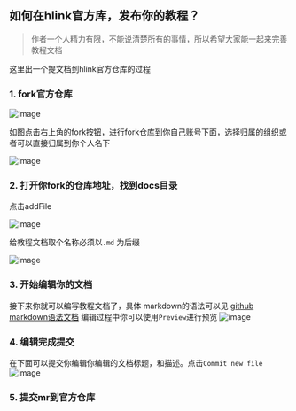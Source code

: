 ## 如何在hlink官方库，发布你的教程？
> 作者一个人精力有限，不能说清楚所有的事情，所以希望大家能一起来完善教程文档

这里出一个提文档到hlink官方仓库的过程

### 1. fork官方仓库

![image](https://user-images.githubusercontent.com/13427467/169976969-ee19ba29-77ab-4872-b8f5-4ae94a4ec854.png)

如图点击右上角的fork按钮，进行fork仓库到你自己账号下面，选择归属的组织或者可以直接归属到你个人名下

![image](https://user-images.githubusercontent.com/13427467/169977425-e456fa93-70b0-4f5a-855a-35f084803b31.png)


### 2. 打开你fork的仓库地址，找到docs目录

点击addFile

![image](https://user-images.githubusercontent.com/13427467/169977753-818706a2-206f-4995-95c8-ad07eab5e47c.png)

给教程文档取个名称必须以`.md` 为后缀

![image](https://user-images.githubusercontent.com/13427467/169978122-5dea0e7e-74d0-4181-ba12-95a4a56453ec.png)


### 3. 开始编辑你的文档

接下来你就可以编写教程文档了，具体 markdown的语法可以见 [github markdown语法文档](https://docs.github.com/cn/get-started/writing-on-github/getting-started-with-writing-and-formatting-on-github/basic-writing-and-formatting-syntax)
编辑过程中你可以使用`Preview`进行预览
![image](https://user-images.githubusercontent.com/13427467/169979479-6c346f4d-852f-4f82-8bb1-038c445f11dc.png)


### 4. 编辑完成提交

在下面可以提交你编辑你编辑的文档标题，和描述。点击`Commit new file`
![image](https://user-images.githubusercontent.com/13427467/169979131-0ade3414-b4dd-49b3-802d-cf0376bc994e.png)

### 5. 提交mr到官方仓库


